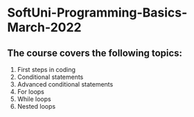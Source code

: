 # SoftUni-Programming-Basics-March-2022

## The course covers the following topics:

1. First steps in coding
2. Conditional statements
3. Advanced conditional statements
4. For loops
5. While loops
6. Nested loops
